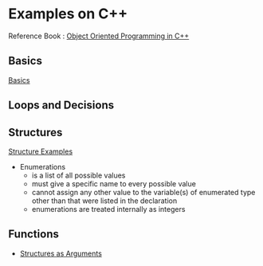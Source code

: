 # Examples on C++

Reference Book : [Object Oriented Programming in C++](https://www.amazon.com/Object-Oriented-Programming-4th-Robert-Lafore/dp/0672323087)

## Basics

[Basics](https://github.com/gkaucha/oop_c_plus-plus/tree/main/basics)

## Loops and Decisions


## Structures

[Structure Examples](https://github.com/gkaucha/oop_c_plus-plus/tree/main/4.Structures)

- Enumerations
  - is a list of all possible values
  - must give a specific name to every possible value
  - cannot assign any other value to the variable(s) of enumerated type other than that were listed in the declaration
  - enumerations are treated internally as integers  

## Functions


- [Structures as Arguments](https://github.com/gkaucha/oop_c_plus-plus/blob/main/5.Functions/engldisp.cpp)

